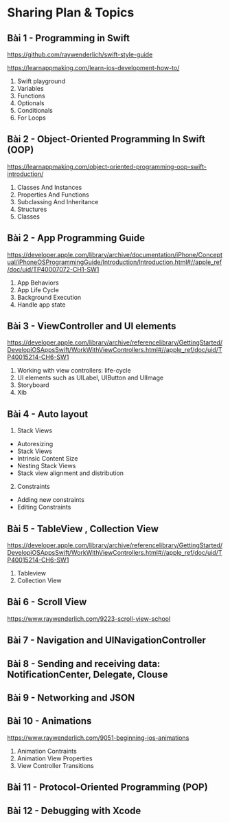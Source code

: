 # Sharing Plan & Topics 

## Bài 1 - Programming in Swift
https://github.com/raywenderlich/swift-style-guide

https://learnappmaking.com/learn-ios-development-how-to/
1. Swift playground
2. Variables
3. Functions
4. Optionals
5. Conditionals
6. For Loops
  
## Bài 2 - Object-Oriented Programming In Swift (OOP)
https://learnappmaking.com/object-oriented-programming-oop-swift-introduction/
1. Classes And Instances
2. Properties And Functions
3. Subclassing And Inheritance
5. Structures
6. Classes 


## Bài 2 - App Programming Guide
https://developer.apple.com/library/archive/documentation/iPhone/Conceptual/iPhoneOSProgrammingGuide/Introduction/Introduction.html#//apple_ref/doc/uid/TP40007072-CH1-SW1

1. App Behaviors 
2. App Life Cycle 
3. Background Execution 
4. Handle app state 

## Bài 3 - ViewController and UI elements 
https://developer.apple.com/library/archive/referencelibrary/GettingStarted/DevelopiOSAppsSwift/WorkWithViewControllers.html#//apple_ref/doc/uid/TP40015214-CH6-SW1

1. Working with view controllers: life-cycle
2. UI elements such as UILabel, UIButton and UIImage
3. Storyboard 
4. Xib

## Bài 4 - Auto layout 
1. Stack Views
- Autoresizing
- Stack Views 
- Intrinsic Content Size
- Nesting Stack Views
- Stack view alignment and distribution 
2. Constraints 
- Adding new constraints 
- Editing Constraints 

## Bài 5 - TableView , Collection View 
https://developer.apple.com/library/archive/referencelibrary/GettingStarted/DevelopiOSAppsSwift/WorkWithViewControllers.html#//apple_ref/doc/uid/TP40015214-CH6-SW1
1. Tableview
2. Collection View

## Bài 6 - Scroll View
https://www.raywenderlich.com/9223-scroll-view-school

## Bài 7 - Navigation and UINavigationController

## Bài 8 - Sending and receiving data:  NotificationCenter, Delegate, Clouse 

## Bài 9 - Networking and JSON 

## Bài 10 - Animations 
https://www.raywenderlich.com/9051-beginning-ios-animations

1. Animation Contraints 
2. Animation View Properties 
3. View Controller Transitions 

## Bài 11 - Protocol-Oriented Programming (POP)

## Bài 12 - Debugging with Xcode 

